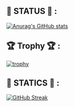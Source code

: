 ## 📘 STATUS 📘 :

[![Anurag's GitHub stats](https://github-readme-stats.vercel.app/api?username=CopycatCrime&show_icons=true&theme=radical
)](https://github.com/anuraghazra/github-readme-stats)


## 🏆 Trophy 🏆 :

[![trophy](https://github-profile-trophy.vercel.app/?username=CopycatCrime)](https://github.com/ryo-ma/github-profile-trophy)

## 📘 STATICS 📘 :

[![GitHub Streak](http://github-readme-streak-stats.herokuapp.com?user=CopycatCrime&theme=dark&date_format=%5BY%20%5DM%20j)](https://git.io/streak-stats)
